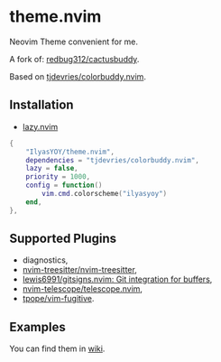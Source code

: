 # theme.nvim

Neovim Theme convenient for me.

A fork of: [redbug312/cactusbuddy](https://github.com/redbug312/cactusbuddy).

Based on [tjdevries/colorbuddy.nvim](https://github.com/tjdevries/colorbuddy.nvim).

## Installation

- [lazy.nvim](https://github.com/folke/lazy.nvim)

```lua
{
    "IlyasYOY/theme.nvim",
    dependencies = "tjdevries/colorbuddy.nvim",
    lazy = false,
    priority = 1000,
    config = function()
        vim.cmd.colorscheme("ilyasyoy")
    end,
},
```

## Supported Plugins

- diagnostics,
- [nvim-treesitter/nvim-treesitter](https://github.com/nvim-treesitter/nvim-treesitter),
- [lewis6991/gitsigns.nvim: Git integration for buffers](https://github.com/lewis6991/gitsigns.nvim),
- [nvim-telescope/telescope.nvim](https://github.com/nvim-telescope/telescope.nvim),
- [tpope/vim-fugitive](https://github.com/tpope/vim-fugitive).

## Examples

You can find them in [wiki](https://github.com/IlyasYOY/theme.nvim/wiki/Example).
